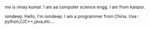 me is vinay kumar.
I am aa computer science engg.
I am from kanpur.

ismdeep: Hello, I'm ismdeep. I am a programmer from China. Use : python,C/C++,java,etc...

